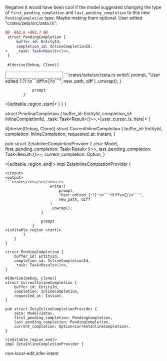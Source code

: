 <rating>Negative</rating>
<feedback>It would have been cool if the model suggested changing the type of `first_pending_completion` and `last_pending_completion` to this new `PendingCompletion` type. Maybe making them optional.</feedback>
<events>
User edited "crates/zeta/src/zeta.rs":
```diff
@@ -862,6 +862,7 @@
 struct PendingCompletion {
     buffer_id: EntityId,
     completion_id: InlineCompletionId,
+    _task: Task<Result<()>>,
 }
 
 #[derive(Debug, Clone)]

```
</events>
<input>
```crates/zeta/src/zeta.rs
                    write!(
                        prompt,
                        "User edited {:?}:\n```diff\n{}\n```",
                        new_path, diff
                    )
                    .unwrap();
                }

                prompt
            }
<|editable_region_start|>
        }
    }
}

struct PendingCompletion {
    buffer_id: EntityId,
    completion_id: InlineCompletionId,
    _task: Task<Result<()>>,<|user_cursor_is_here|>
}

#[derive(Debug, Clone)]
struct CurrentInlineCompletion {
    buffer_id: EntityId,
    completion: InlineCompletion,
    requested_at: Instant,
}

pub struct ZetaInlineCompletionProvider {
    zeta: Model<Zeta>,
    first_pending_completion: Task<Result<()>>,
    last_pending_completion: Task<Result<()>>,
    current_completion: Option<CurrentInlineCompletion>,
}

<|editable_region_end|>
impl ZetaInlineCompletionProvider {
```
</input>
<output>
```crates/zeta/src/zeta.rs
                    write!(
                        prompt,
                        "User edited {:?}:\n```diff\n{}\n```",
                        new_path, diff
                    )
                    .unwrap();
                }

                prompt
            }
<|editable_region_start|>
        }
    }
}

struct PendingCompletion {
    buffer_id: EntityId,
    completion_id: InlineCompletionId,
    _task: Task<Result<()>>,
}

#[derive(Debug, Clone)]
struct CurrentInlineCompletion {
    buffer_id: EntityId,
    completion: InlineCompletion,
    requested_at: Instant,
}

pub struct ZetaInlineCompletionProvider {
    zeta: Model<Zeta>,
    first_pending_completion: PendingCompletion,
    last_pending_completion: PendingCompletion,
    current_completion: Option<CurrentInlineCompletion>,
}

<|editable_region_end|>
impl ZetaInlineCompletionProvider {
```
</output>

<labels>
non-local-edit,infer-intent
</labels>
